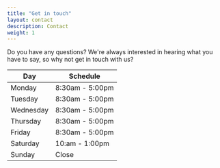 ```yaml
---
title: "Get in touch"
layout: contact
description: Contact
weight: 1
---
```


Do you have any questions? We're always interested in hearing what you have to say, so why not get in touch with us?


| Day       | Schedule   |
| --------- | --------------- |
| Monday  | 8:30am - 5:00pm |
| Tuesday | 8:30am - 5:00pm |
| Wednesday  | 8:30am - 5:00pm |
| Thursday    | 8:30am - 5:00pm |
| Friday  | 8:30am - 5:00pm  |
| Saturday | 10:am - 1:00pm          |
| Sunday  | Close          |